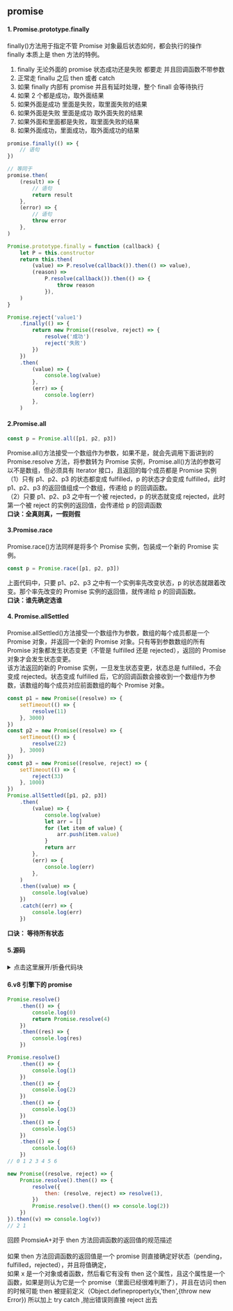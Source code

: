 ## promise

#### 1. Promise.prototype.finally

finally()方法用于指定不管 Promise 对象最后状态如何，都会执行的操作<br />finally 本质上是 then 方法的特例。

1. finally 无论外面的 promise 状态成功还是失败 都要走 并且回调函数不带参数
2. 正常走 finallu 之后 then 或者 catch
3. 如果 finally 内部有 promise 并且有延时处理，整个 finall 会等待执行
4. 如果 2 个都是成功，取外面结果
5. 如果外面是成功 里面是失败，取里面失败的结果
6. 如果外面是失败 里面是成功 取外面失败的结果
7. 如果外面和里面都是失败，取里面失败的结果
8. 如果外面成功，里面成功，取外面成功的结果

```javascript
promise.finally(() => {
	// 语句
})

// 等同于
promise.then(
	(result) => {
		// 语句
		return result
	},
	(error) => {
		// 语句
		throw error
	},
)
```

```javascript
Promise.prototype.finally = function (callback) {
	let P = this.constructor
	return this.then(
		(value) => P.resolve(callback()).then(() => value),
		(reason) =>
			P.resolve(callback()).then(() => {
				throw reason
			}),
	)
}
```

```javascript
Promise.reject('value1')
	.finally(() => {
		return new Promise((resolve, reject) => {
			resolve('成功')
			reject('失败')
		})
	})
	.then(
		(value) => {
			console.log(value)
		},
		(err) => {
			console.log(err)
		},
	)
```

#### 2.Promise.all

```javascript
const p = Promise.all([p1, p2, p3])
```

Promise.all()方法接受一个数组作为参数，如果不是，就会先调用下面讲到的 Promise.resolve 方法，将参数转为 Promise 实例，Promise.all()方法的参数可以不是数组，但必须具有 Iterator 接口，且返回的每个成员都是 Promise 实例<br />（1）只有 p1、p2、p3 的状态都变成 fulfilled，p 的状态才会变成 fulfilled，此时 p1、p2、p3 的返回值组成一个数组，传递给 p 的回调函数。<br />（2）只要 p1、p2、p3 之中有一个被 rejected，p 的状态就变成 rejected，此时第一个被 reject 的实例的返回值，会传递给 p 的回调函数<br />**口诀：全真则真，一假则假**

#### 3.Promise.race

Promise.race()方法同样是将多个 Promise 实例，包装成一个新的 Promise 实例。

```javascript
const p = Promise.race([p1, p2, p3])
```

上面代码中，只要 p1、p2、p3 之中有一个实例率先改变状态，p 的状态就跟着改变。那个率先改变的 Promise 实例的返回值，就传递给 p 的回调函数。<br />**口诀：谁先确定选谁**

#### 4. Promise.allSettled

Promise.allSettled()方法接受一个数组作为参数，数组的每个成员都是一个 Promise 对象，并返回一个新的 Promise 对象。只有等到参数数组的所有 Promise 对象都发生状态变更（不管是 fulfilled 还是 rejected），返回的 Promise 对象才会发生状态变更。<br />该方法返回的新的 Promise 实例，一旦发生状态变更，状态总是 fulfilled，不会变成 rejected。状态变成 fulfilled 后，它的回调函数会接收到一个数组作为参数，该数组的每个成员对应前面数组的每个 Promise 对象。

```javascript
const p1 = new Promise((resolve) => {
	setTimeout(() => {
		resolve(11)
	}, 3000)
})
const p2 = new Promise((resolve) => {
	setTimeout(() => {
		resolve(22)
	}, 3000)
})
const p3 = new Promise((resolve, reject) => {
	setTimeout(() => {
		reject(33)
	}, 1000)
})
Promise.allSettled([p1, p2, p3])
	.then(
		(value) => {
			console.log(value)
			let arr = []
			for (let item of value) {
				arr.push(item.value)
			}
			return arr
		},
		(err) => {
			console.log(err)
		},
	)
	.then((value) => {
		console.log(value)
	})
	.catch((err) => {
		console.log(err)
	})
```

**口诀： 等待所有状态**

#### 5.源码

<details>
<summary>点击这里展开/折叠代码块</summary>

```javascript
const PENDING = 'PENDING',
	FULFILLED = 'FULFILLED',
	REJECTED = 'REJECTED'

const resolvePromise = function (promise2, x, resolve, reject) {
	if (promise2 === x) {
		return reject(
			new TypeError('Chaining cycle detected for promise #<MyPromise>'),
		)
	}

	let called = false
	if ((typeof x === 'object' && x !== null) || typeof x === 'function') {
		let then = x.then
		// 这里使用try的原因是访问x的then方法它有可能被劫持然后抛错
		// Object.defineProperty(x,'then',{throw new Error("this is a error")})
		try {
			if (typeof then === 'function') {
				then.call(
					x,
					(y) => {
						if (called) return
						called = true
						resolvePromise(promise2, y, resolve, reject)
					},
					(r) => {
						if (called) return
						called = true
						reject(r)
					},
				)
			} else {
				resolve(x)
			}
		} catch (e) {
			if (called) return
			called = true
			reject(e)
		}
	} else {
		resolve(x)
	}
}

class MyPromise {
	constructor(excutor) {
		this.status = PENDING
		this.value = undefined
		this.reason = undefined
		this.onResolveCallbacks = []
		this.onRejectedCallbacks = []

		const resolve = (value) => {
			if (value instanceof MyPromise) {
				value.then(resolve, reject)
				return
			}

			if (this.status === PENDING) {
				this.status = FULFILLED
				this.value = value
				this.onResolveCallbacks.forEach((fn) => fn())
			}
		}

		const reject = (reason) => {
			if (this.status === PENDING) {
				this.status = REJECTED
				this.reason = reason
				this.onRejectedCallbacks.forEach((fn) => fn())
			}
		}

		try {
			excutor(resolve, reject)
		} catch (e) {
			reject(e)
		}
	}
	then(onFulfilled, onRejected) {
		onFulfilled =
			typeof onFulfilled === 'function' ? onFulfilled : (value) => value
		onRejected =
			typeof onRejected === 'function'
				? onRejected
				: (reason) => {
						throw reason
				  }

		let promise2 = new MyPromise((resolve, reject) => {
			if (this.status === FULFILLED) {
				setTimeout(() => {
					try {
						let x = onFulfilled(this.value)
						resolvePromise(promise2, x, resolve, reject)
					} catch (e) {
						reject(e)
					}
				})
			}

			if (this.status === REJECTED) {
				setTimeout(() => {
					try {
						let x = onRejected(this.reason)
						resolvePromise(promise2, x, resolve, reject)
					} catch (e) {
						reject(e)
					}
				})
			}

			if (this.status === PENDING) {
				this.onResolveCallbacks.push(() => {
					setTimeout(() => {
						try {
							let x = onFulfilled(this.value)
							resolvePromise(promise2, x, resolve, reject)
						} catch (e) {
							reject(e)
						}
					})
				})

				this.onRejectedCallbacks.push(() => {
					setTimeout(() => {
						try {
							let x = onRejected(this.reason)
							resolvePromise(promise2, x, resolve, reject)
						} catch (e) {
							reject(e)
						}
					})
				})
			}
		})
		return promise2
	}
	catch(callbackErros) {
		return this.then(null, callbackErros)
	}

	finally(finallyCallback) {
		return this.then(
			// value 和 reason 是上一个promise的值，我们需要缓存下来
			(value) => {
				return MyPromise.resolve(finallyCallback()).then(() => value)
			},
			(reason) => {
				console.log(reason)
				return MyPromise.resolve(finallyCallback()).then(() => {
					throw reason
				})
			},
		)
	}

	static resolve(value) {
		return new MyPromise((resolve, reject) => {
			resolve(value)
		})
	}

	static reject(reason) {
		return new MyPromise((resolve, reject) => {
			reject(reason)
		})
	}

	static all(promiseArr) {
		if (!isIterable(promiseArr)) {
			let type = typeof promiseArr
			throw TypeError(`${type} is not a iterable (cannot read property Symbol(Symbol.iterator))
    at Function.all (<anonymous>)`)
		}
		let resArr = [],
			idx = 0
		return new Promise((resolve, reject) => {
			promiseArr.map((promise, index) => {
				if (isPromise(promise)) {
					promise.then((res) => {
						formatArr(res, index, resolve)
					}, reject)
				} else {
					formatArr(promise, index, resolve)
				}
			})
		})

		function formatArr(value, index, resolve) {
			resArr[index] = value
			// if(resArr.length ===promiseArr.length) 在某些时刻不正确，比如数组最后一项先执行完 数组就为[empty,empty,value]
			if (++idx === promiseArr.length) {
				resolve(resArr)
			}
		}
	}

	static allSettled(promiseArr) {
		let resArr = [],
			idx = 0
		if (!isIterable(promiseArr)) {
			throw new TypeError(`${promiseArr} is not a iterable`)
		}
		return new Promise((resolve, reject) => {
			if (promiseArr.length === 0) {
				resolve([])
			}
			promiseArr.forEach((promise, index) => {
				if (isPromise(promise)) {
					promise.then(
						(value) => {
							formatResArr('fulfilled', promise, index, resolve)
						},
						(reason) => {
							formatResArr('rejected', reason, index, resolve)
						},
					)
				} else {
					//普通值
					formatResArr('fulfilled', promise, index, resolve)
				}
			})
		})

		function formatResArr(status, value, index, resolve) {
			switch (status) {
				case 'fulfilled':
					resArr[index] = {
						status,
						value,
					}
					break
				case 'rejected':
					resArr[index] = {
						status,
						reason: value,
					}
					break
				default:
					break
			}
			if (++idx === promiseArr.length) {
				resolve(resArr)
			}
		}
	}

	static race(promiseArr) {
		if (!isIterable(promiseArr)) {
			let type = typeof promiseArr
			throw TypeError(`${type} is not a iterable (cannot read property Symbol(Symbol.iterator))
    at Function.all (<anonymous>)`)
		}
		return new Promise((resolve, reject) => {
			promiseArr.forEach((promise) => {
				if (isPromise(promise)) {
					promise.then(resolve, reject)
				} else {
					resolve(promise)
				}
			})
		})
	}
}

function isPromise(x) {
	if ((typeof x === 'object' && x !== null) || typeof x === 'function') {
		let then = x.then
		return typeof then === 'function'
	}
	return false
}

function isIterable(value) {
	return (
		value !== null &&
		value !== undefined &&
		typeof value[Symbol.iterator] === 'function'
	)
}
// MyPromise.defer = MyPromise.deferred = function () {
//     let dfd = {}
//     dfd.promise = new MyPromise((resolve, reject) => {
//         dfd.resolve = resolve
//         dfd.reject = reject
//     })
//     return dfd
// }
// module.exports = MyPromise
```

</details>

#### 6.v8 引擎下的 promise

```javascript
Promise.resolve()
	.then(() => {
		console.log(0)
		return Promise.resolve(4)
	})
	.then((res) => {
		console.log(res)
	})

Promise.resolve()
	.then(() => {
		console.log(1)
	})
	.then(() => {
		console.log(2)
	})
	.then(() => {
		console.log(3)
	})
	.then(() => {
		console.log(5)
	})
	.then(() => {
		console.log(6)
	})
// 0 1 2 3 4 5 6
```

```javascript
new Promise((resolve, reject) => {
	Promise.resolve().then(() => {
		resolve({
			then: (resolve, reject) => resolve(1),
		})
		Promise.resolve().then(() => console.log(2))
	})
}).then((v) => console.log(v))
// 2 1
```

回顾 PromsieA+对于 then 方法回调函数的返回值的规范描述<br /><br />如果 then 方法回调函数的返回值是一个 promise 则直接确定好状态（pending，fulfilled，rejected），并且将值确定，<br />如果 x 是一个对象或者函数，然后看它有没有 then 这个属性，且这个属性是一个函数，如果是则认为它是一个 promise（里面已经很难判断了），并且在访问 then 的时候可能 then 被提前定义（Object.defineproperty(x,'then',{throw new Error}) 所以加上 try catch ,抛出错误则直接 reject 出去
